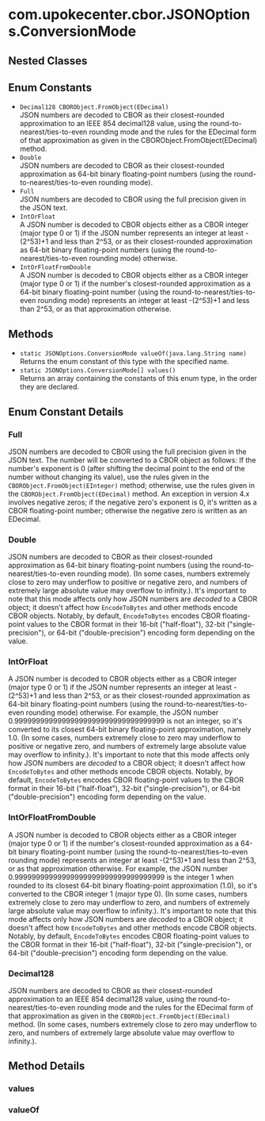 # com.upokecenter.cbor.JSONOptions.ConversionMode

## Nested Classes

## Enum Constants

* `Decimal128 CBORObject.FromObject(EDecimal)`<br>
 JSON numbers are decoded to CBOR as their closest-rounded approximation to
 an IEEE 854 decimal128 value, using the
 round-to-nearest/ties-to-even rounding mode and the rules for the
 EDecimal form of that approximation as given in the
 CBORObject.FromObject(EDecimal) method.
* `Double`<br>
 JSON numbers are decoded to CBOR as their closest-rounded approximation as
 64-bit binary floating-point numbers (using the
 round-to-nearest/ties-to-even rounding mode).
* `Full`<br>
 JSON numbers are decoded to CBOR using the full precision given in the JSON
 text.
* `IntOrFloat`<br>
 A JSON number is decoded to CBOR objects either as a CBOR integer (major
 type 0 or 1) if the JSON number represents an integer at least
 -(2^53)+1 and less than 2^53, or as their closest-rounded
 approximation as 64-bit binary floating-point numbers (using the
 round-to-nearest/ties-to-even rounding mode) otherwise.
* `IntOrFloatFromDouble`<br>
 A JSON number is decoded to CBOR objects either as a CBOR integer (major
 type 0 or 1) if the number's closest-rounded approximation as a
 64-bit binary floating-point number (using the
 round-to-nearest/ties-to-even rounding mode) represents an
 integer at least -(2^53)+1 and less than 2^53, or as that
 approximation otherwise.

## Methods

* `static JSONOptions.ConversionMode valueOf​(java.lang.String name)`<br>
 Returns the enum constant of this type with the specified name.
* `static JSONOptions.ConversionMode[] values()`<br>
 Returns an array containing the constants of this enum type, in
the order they are declared.

## Enum Constant Details

### <a id='Full'>Full</a>

JSON numbers are decoded to CBOR using the full precision given in the JSON
 text. The number will be converted to a CBOR object as follows:
 If the number's exponent is 0 (after shifting the decimal point
 to the end of the number without changing its value), use the
 rules given in the <code>CBORObject.FromObject(EInteger)</code> method;
 otherwise, use the rules given in the
 <code>CBORObject.FromObject(EDecimal)</code> method. An exception in
 version 4.x involves negative zeros; if the negative zero's
 exponent is 0, it's written as a CBOR floating-point number;
 otherwise the negative zero is written as an EDecimal.
### <a id='Double'>Double</a>

JSON numbers are decoded to CBOR as their closest-rounded approximation as
 64-bit binary floating-point numbers (using the
 round-to-nearest/ties-to-even rounding mode). (In some cases,
 numbers extremely close to zero may underflow to positive or
 negative zero, and numbers of extremely large absolute value may
 overflow to infinity.). It's important to note that this mode
 affects only how JSON numbers are <i>decoded</i> to a CBOR
 object; it doesn't affect how <code>EncodeToBytes</code> and other
 methods encode CBOR objects. Notably, by default,
 <code>EncodeToBytes</code> encodes CBOR floating-point values to the
  CBOR format in their 16-bit ("half-float"), 32-bit
  ("single-precision"), or 64-bit ("double-precision") encoding
 form depending on the value.
### <a id='IntOrFloat'>IntOrFloat</a>

A JSON number is decoded to CBOR objects either as a CBOR integer (major
 type 0 or 1) if the JSON number represents an integer at least
 -(2^53)+1 and less than 2^53, or as their closest-rounded
 approximation as 64-bit binary floating-point numbers (using the
 round-to-nearest/ties-to-even rounding mode) otherwise. For
 example, the JSON number 0.99999999999999999999999999999999999 is
 not an integer, so it's converted to its closest 64-bit binary
 floating-point approximation, namely 1.0. (In some cases, numbers
 extremely close to zero may underflow to positive or negative
 zero, and numbers of extremely large absolute value may overflow
 to infinity.). It's important to note that this mode affects only
 how JSON numbers are <i>decoded</i> to a CBOR object; it doesn't
 affect how <code>EncodeToBytes</code> and other methods encode CBOR
 objects. Notably, by default, <code>EncodeToBytes</code> encodes CBOR
 floating-point values to the CBOR format in their 16-bit
  ("half-float"), 32-bit ("single-precision"), or 64-bit
  ("double-precision") encoding form depending on the value.
### <a id='IntOrFloatFromDouble'>IntOrFloatFromDouble</a>

A JSON number is decoded to CBOR objects either as a CBOR integer (major
 type 0 or 1) if the number's closest-rounded approximation as a
 64-bit binary floating-point number (using the
 round-to-nearest/ties-to-even rounding mode) represents an
 integer at least -(2^53)+1 and less than 2^53, or as that
 approximation otherwise. For example, the JSON number
 0.99999999999999999999999999999999999 is the integer 1 when
 rounded to its closest 64-bit binary floating-point approximation
 (1.0), so it's converted to the CBOR integer 1 (major type 0).
 (In some cases, numbers extremely close to zero may underflow to
 zero, and numbers of extremely large absolute value may overflow
 to infinity.). It's important to note that this mode affects only
 how JSON numbers are <i>decoded</i> to a CBOR object; it doesn't
 affect how <code>EncodeToBytes</code> and other methods encode CBOR
 objects. Notably, by default, <code>EncodeToBytes</code> encodes CBOR
 floating-point values to the CBOR format in their 16-bit
  ("half-float"), 32-bit ("single-precision"), or 64-bit
  ("double-precision") encoding form depending on the value.
### <a id='Decimal128'>Decimal128</a>

JSON numbers are decoded to CBOR as their closest-rounded approximation to
 an IEEE 854 decimal128 value, using the
 round-to-nearest/ties-to-even rounding mode and the rules for the
 EDecimal form of that approximation as given in the
 <code>CBORObject.FromObject(EDecimal)</code> method. (In some cases,
 numbers extremely close to zero may underflow to zero, and
 numbers of extremely large absolute value may overflow to
 infinity.).
## Method Details

### <a id='values()'>values</a>

### <a id='valueOf(java.lang.String)'>valueOf</a>
